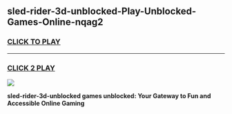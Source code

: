 
## sled-rider-3d-unblocked-Play-Unblocked-Games-Online-nqag2
<h3>
<a href="https://premium76.site?title=sled-rider-3d-unblocked&ref=25A">CLICK TO PLAY</a></h3>
<hr>

<h3>
<a href="https://premium76.site?title=sled-rider-3d-unblocked&ref=25A">CLICK 2 PLAY</a>
  
</h3>

<a href="https://premium76.site?title=sled-rider-3d-unblocked&ref=25A"><img src="https://clearcache.store/games.png"></a>


**sled-rider-3d-unblocked games unblocked: Your Gateway to Fun and Accessible Online Gaming**
